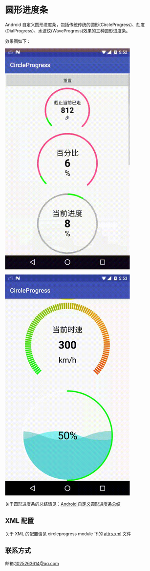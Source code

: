 # 圆形进度条
Android 自定义圆形进度条，包括传统传统的圆形(CircleProgress)、刻度(DialProgress)、水波纹(WaveProgress)效果的三种圆形进度条。

效果图如下：

![圆形进度条](circle.gif)

![刻度及水波纹进度条](dialandwave.gif)

关于圆形进度条的总结请见：[Android 自定义圆形进度条总结](http://www.jianshu.com/p/5cec84ea08d3)

## XML 配置
关于 XML 的配置请见 circleprogress module 下的 [attrs.xml](circleprogress/src/main/res/values/attrs.xml) 文件

## 联系方式
邮箱:1025263614@qq.com
